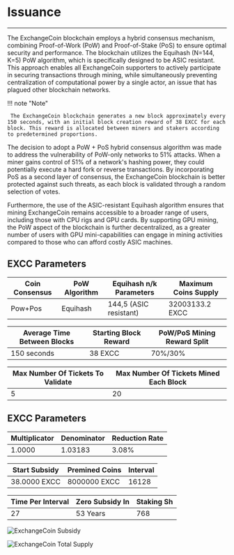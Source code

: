 # Issuance

---

The ExchangeCoin blockchain employs a hybrid consensus mechanism, combining Proof-of-Work (PoW) and Proof-of-Stake (PoS) to ensure optimal security and performance. The blockchain utilizes the Equihash (N=144, K=5) PoW algorithm, which is specifically designed to be ASIC resistant. This approach enables all ExchangeCoin supporters to actively participate in securing transactions through mining, while simultaneously preventing centralization of computational power by a single actor, an issue that has plagued other blockchain networks.

!!! note "Note"

     The ExchangeCoin blockchain generates a new block approximately every 150 seconds, with an initial block creation reward of 38 EXCC for each block. This reward is allocated between miners and stakers according to predetermined proportions.


The decision to adopt a PoW + PoS hybrid consensus algorithm was made to address the vulnerability of PoW-only networks to 51% attacks. When a miner gains control of 51% of a network's hashing power, they could potentially execute a hard fork or reverse transactions. By incorporating PoS as a second layer of consensus, the ExchangeCoin blockchain is better protected against such threats, as each block is validated through a random selection of votes.

Furthermore, the use of the ASIC-resistant Equihash algorithm ensures that mining ExchangeCoin remains accessible to a broader range of users, including those with CPU rigs and GPU cards. By supporting GPU mining, the PoW aspect of the blockchain is further decentralized, as a greater number of users with GPU mini-capabilities can engage in mining activities compared to those who can afford costly ASIC machines.

## EXCC Parameters

| Coin Consensus                 | PoW Algorithm | Equihash n/k Parameters     | Maximum Coins Supply |
|--------------------------------|---------------|-----------------------------|----------------------|
| Pow+Pos                        | Equihash      | 144,5 (ASIC resistant)      | 32003133.2 EXCC      |

| Average Time Between Blocks | Starting Block Reward | PoW/PoS Mining Reward Split |
|-----------------------------|-----------------------|-----------------------------|
| 150 seconds | 38 EXCC | 70%/30% |

| Max Number Of Tickets To Validate | Max Number Of Tickets Mined Each Block |
|-----------------------------------|----------------------------------------|
| 5                                 | 20|

## EXCC Parameters

| Multiplicator | Denominator | Reduction Rate |
|---------------|-------------|----------------|
| 1.0000        | 1.03183     | 3.08%          |

| Start Subsidy | Premined Coins | Interval |
|---------------|----------------|----------|
| 38.0000 EXCC  | 8000000 EXCC   | 16128    |

| Time Per Interval | Zero Subsidy In | Staking Sh |
|-------------------|-----------------|------------|
| 27                | 53 Years        | 768        |

![ExchangeCoin Subsidy](../../img/subsidy.png)

![ExchangeCoin Total Supply](../../img/supply.png)
